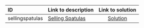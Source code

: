 | ID | Link to description | Link to solution |
|:---|:---|:---:|
| sellingspatulas | [Selling Spatulas](https://open.kattis.com/problems/sellingspatulas) | [Solution](https://github.com/versenyi98/leetcode-solutions/tree/main/solutions/Selling%20Spatulas)|
